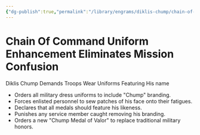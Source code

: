 ```yaml
---
{"dg-publish":true,"permalink":"/library/engrams/diklis-chump/chain-of-command-uniform-enhancement-eliminates-mission-confusion/","tags":["DC/Military","DC/AS3"]}
---
```


# Chain Of Command Uniform Enhancement Eliminates Mission Confusion
Diklis Chump Demands Troops Wear Uniforms Featuring His name
- Orders all military dress uniforms to include "Chump" branding.  
- Forces enlisted personnel to sew patches of his face onto their fatigues.  
- Declares that all medals should feature his likeness.  
- Punishes any service member caught removing his branding.  
- Orders a new "Chump Medal of Valor" to replace traditional military honors.
